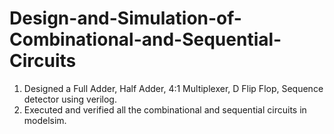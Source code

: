 # Design-and-Simulation-of-Combinational-and-Sequential-Circuits
1. Designed a Full Adder, Half Adder, 4:1 Multiplexer, D Flip Flop, Sequence detector using verilog. 
2. Executed and verified all the combinational and sequential circuits in modelsim.
